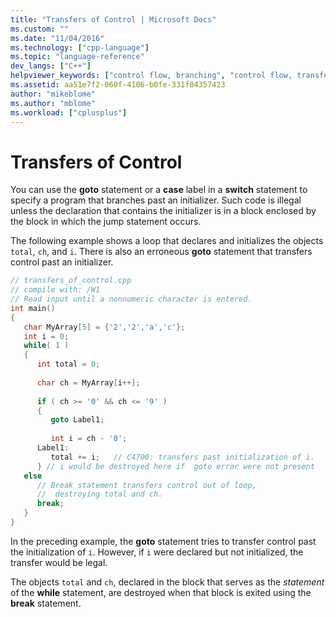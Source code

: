 ```yaml
---
title: "Transfers of Control | Microsoft Docs"
ms.custom: ""
ms.date: "11/04/2016"
ms.technology: ["cpp-language"]
ms.topic: "language-reference"
dev_langs: ["C++"]
helpviewer_keywords: ["control flow, branching", "control flow, transferring control"]
ms.assetid: aa51e7f2-060f-4106-b0fe-331f04357423
author: "mikeblome"
ms.author: "mblome"
ms.workload: ["cplusplus"]
---
```

# Transfers of Control
You can use the **goto** statement or a **case** label in a **switch** statement to specify a program that branches past an initializer. Such code is illegal unless the declaration that contains the initializer is in a block enclosed by the block in which the jump statement occurs.  
  
 The following example shows a loop that declares and initializes the objects `total`, `ch`, and `i`. There is also an erroneous **goto** statement that transfers control past an initializer.  
  
```cpp 
// transfers_of_control.cpp  
// compile with: /W1  
// Read input until a nonnumeric character is entered.  
int main()  
{  
   char MyArray[5] = {'2','2','a','c'};  
   int i = 0;  
   while( 1 )  
   {  
      int total = 0;  
  
      char ch = MyArray[i++];  
  
      if ( ch >= '0' && ch <= '9' )  
      {  
         goto Label1;  
  
         int i = ch - '0';  
      Label1:  
         total += i;   // C4700: transfers past initialization of i.  
      } // i would be destroyed here if  goto error were not present  
   else  
      // Break statement transfers control out of loop,  
      //  destroying total and ch.  
      break;  
   }  
}  
```  
  
 In the preceding example, the **goto** statement tries to transfer control past the initialization of `i`. However, if `i` were declared but not initialized, the transfer would be legal.  
  
 The objects `total` and `ch`, declared in the block that serves as the *statement* of the **while** statement, are destroyed when that block is exited using the **break** statement.  